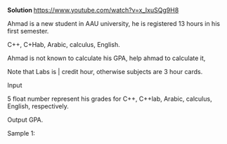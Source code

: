 <b> Solution </b> https://www.youtube.com/watch?v=x_IxuSQg9H8 <br>

Ahmad is a new student in AAU university, he is registered 13 hours in his first semester.

C++, C+Hab, Arabic, calculus, English.

Ahmad is not known to calculate his GPA, help ahmad to
calculate it,

Note that Labs is | credit hour, otherwise subjects are 3 hour
cards.

Input

5 float number represent his grades for C++, C++lab, Arabic,
calculus, English, respectively.

Output
GPA.

Sample 1:

